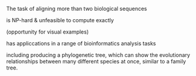 
The task of aligning more than two biological sequences 

is NP-hard & unfeasible to compute exactly 

(opportunity for visual examples)


has appliccations in a range of bioinformatics analysis tasks

including producing a phylogenetic tree, which can show the evolutionary relationships between many different species at once, similar to a family tree.

